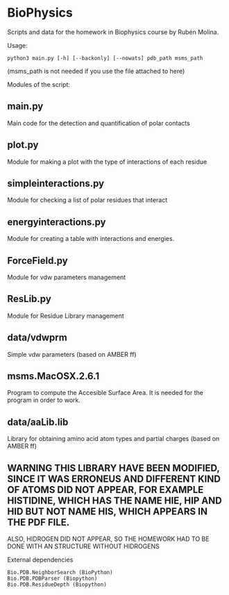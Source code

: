 # BioPhysics
Scripts and data for the homework in Biophysics course by Rubén Molina.

Usage:

    python3 main.py [-h] [--backonly] [--nowats] pdb_path msms_path

(msms_path is not needed if you use the file attached to here)


Modules of the script:

## main.py
Main code for the detection and quantification of polar contacts

## plot.py
Module for making a plot with the type of interactions of each residue

## simpleinteractions.py
Module for checking a list of polar residues that interact

## energyinteractions.py
Module for creating a table with interactions and energies.

## ForceField.py
Module for vdw parameters management

## ResLib.py
Module for Residue Library management

## data/vdwprm
Simple vdw parameters (based on AMBER ff)

## msms.MacOSX.2.6.1
Program to compute the Accesible Surface Area. It is needed for the program in order to work.

## data/aaLib.lib
Library for obtaining amino acid atom types and partial charges (based on AMBER ff)

## WARNING THIS LIBRARY HAVE BEEN MODIFIED, SINCE IT WAS ERRONEUS AND DIFFERENT KIND OF ATOMS DID NOT APPEAR, FOR EXAMPLE HISTIDINE, WHICH HAS THE NAME HIE, HIP AND HID BUT NOT NAME HIS, WHICH APPEARS IN THE PDF FILE.
ALSO, HIDROGEN DID NOT APPEAR, SO THE HOMEWORK HAD TO BE DONE WITH AN STRUCTURE WITHOUT HIDROGENS 



External dependencies

    Bio.PDB.NeighborSearch (BioPython)
    Bio.PDB.PDBParser (Biopython)
    Bio.PDB.ResidueDepth (Biopython)



